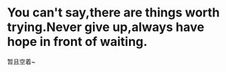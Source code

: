 # You can't say,there are things worth trying.Never give up,always have hope in front of waiting.
暂且空着~
